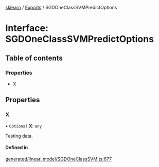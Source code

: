[sklearn](../readme.md) / [Exports](../modules.md) / SGDOneClassSVMPredictOptions

# Interface: SGDOneClassSVMPredictOptions

## Table of contents

### Properties

- [X](SGDOneClassSVMPredictOptions.md#x)

## Properties

### X

• `Optional` **X**: `any`

Testing data.

#### Defined in

[generated/linear_model/SGDOneClassSVM.ts:677](https://github.com/transitive-bullshit/scikit-learn-ts/blob/367336a/packages/sklearn/src/generated/linear_model/SGDOneClassSVM.ts#L677)
